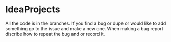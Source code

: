 # IdeaProjects

All the code is in the branches.
If you find a bug or dupe or would like to add something go to the issue and make a new one.
When making a bug report discribe how to repeat the bug and or record it.

